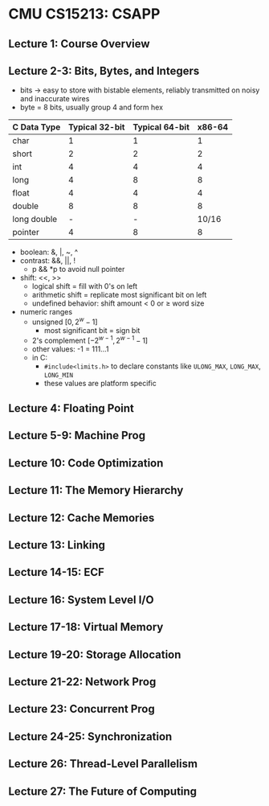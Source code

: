 # CMU CS15213: CSAPP
## Lecture 1: Course Overview
## Lecture 2-3: Bits, Bytes, and Integers
* bits -> easy to store with bistable elements, reliably transmitted on noisy and inaccurate wires
* byte = 8 bits, usually group 4 and form hex

| C Data Type   | Typical 32-bit |Typical 64-bit | x86-64 |
| --------      | ------- | -------- | ------- |
| char          | 1 | 1 | 1 |
| short         | 2 | 2 | 2 |
| int           | 4 | 4 | 4 |
| long          | 4 | 8 | 8 |
| float         | 4 | 4 | 4 |
| double        | 8 | 8 | 8 |
| long double   | - | - | 10/16 |
| pointer       | 4 | 8 | 8 |

* boolean: &, |, ~, ^
* contrast: &&, ||, !
    * p && *p to avoid null pointer
* shift: <<, >>
    * logical shift = fill with 0's on left
    * arithmetic shift = replicate most significant bit on left
    * undefined behavior: shift amount < 0 or $\geq$ word size
* numeric ranges
    * unsigned $[0, 2^w - 1]$
        * most significant bit = sign bit
    * 2's complement $[-2^{w-1}, 2^{w-1} - 1]$
    * other values: -1 = 111...1
    * in C:
        * ```#include<limits.h>``` to declare constants like ```ULONG_MAX```, ```LONG_MAX```, ```LONG_MIN```
        * these values are platform specific
## Lecture 4: Floating Point
## Lecture 5-9: Machine Prog
## Lecture 10: Code Optimization
## Lecture 11: The Memory Hierarchy
## Lecture 12: Cache Memories
## Lecture 13: Linking
## Lecture 14-15: ECF
## Lecture 16: System Level I/O
## Lecture 17-18: Virtual Memory
## Lecture 19-20: Storage Allocation
## Lecture 21-22: Network Prog
## Lecture 23: Concurrent Prog
## Lecture 24-25: Synchronization
## Lecture 26: Thread-Level Parallelism
## Lecture 27: The Future of Computing